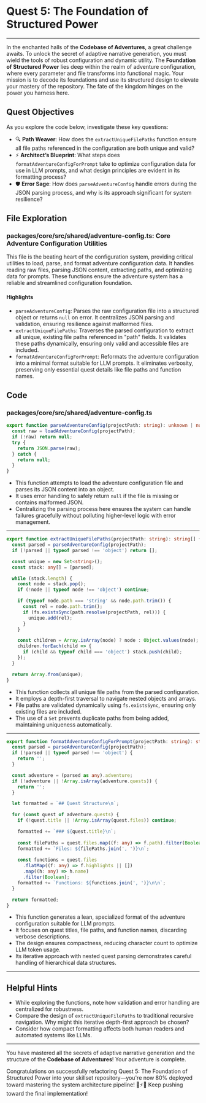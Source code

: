 # Quest 5: The Foundation of Structured Power
---
In the enchanted halls of the **Codebase of Adventures**, a great challenge awaits. To unlock the secret of adaptive narrative generation, you must wield the tools of robust configuration and dynamic utility. The **Foundation of Structured Power** lies deep within the realm of adventure configuration, where every parameter and file transforms into functional magic. Your mission is to decode its foundations and use its structured design to elevate your mastery of the repository. The fate of the kingdom hinges on the power you harness here.

## Quest Objectives
As you explore the code below, investigate these key questions:
- 🔍 **Path Weaver**: How does the `extractUniqueFilePaths` function ensure all file paths referenced in the configuration are both unique and valid?
- ⚡ **Architect’s Blueprint**: What steps does `formatAdventureConfigForPrompt` take to optimize configuration data for use in LLM prompts, and what design principles are evident in its formatting process?
- 🛡️ **Error Sage**: How does `parseAdventureConfig` handle errors during the JSON parsing process, and why is its approach significant for system resilience?

## File Exploration
### packages/core/src/shared/adventure-config.ts: Core Adventure Configuration Utilities
This file is the beating heart of the configuration system, providing critical utilities to load, parse, and format adventure configuration data. It handles reading raw files, parsing JSON content, extracting paths, and optimizing data for prompts. These functions ensure the adventure system has a reliable and streamlined configuration foundation.

#### Highlights
- `parseAdventureConfig`: Parses the raw configuration file into a structured object or returns `null` on error. It centralizes JSON parsing and validation, ensuring resilience against malformed files.
- `extractUniqueFilePaths`: Traverses the parsed configuration to extract all unique, existing file paths referenced in "path" fields. It validates these paths dynamically, ensuring only valid and accessible files are included.
- `formatAdventureConfigForPrompt`: Reformats the adventure configuration into a minimal format suitable for LLM prompts. It eliminates verbosity, preserving only essential quest details like file paths and function names.

## Code
### packages/core/src/shared/adventure-config.ts
```typescript
export function parseAdventureConfig(projectPath: string): unknown | null {
  const raw = loadAdventureConfig(projectPath);
  if (!raw) return null;
  try {
    return JSON.parse(raw);
  } catch {
    return null;
  }
}
```
- This function attempts to load the adventure configuration file and parses its JSON content into an object.
- It uses error handling to safely return `null` if the file is missing or contains malformed JSON.
- Centralizing the parsing process here ensures the system can handle failures gracefully without polluting higher-level logic with error management.

---

```typescript
export function extractUniqueFilePaths(projectPath: string): string[] {
  const parsed = parseAdventureConfig(projectPath);
  if (!parsed || typeof parsed !== 'object') return [];

  const unique = new Set<string>();
  const stack: any[] = [parsed];

  while (stack.length) {
    const node = stack.pop();
    if (!node || typeof node !== 'object') continue;

    if (typeof node.path === 'string' && node.path.trim()) {
      const rel = node.path.trim();
      if (fs.existsSync(path.resolve(projectPath, rel))) {
        unique.add(rel);
      }
    }

    const children = Array.isArray(node) ? node : Object.values(node);
    children.forEach(child => {
      if (child && typeof child === 'object') stack.push(child);
    });
  }

  return Array.from(unique);
}
```
- This function collects all unique file paths from the parsed configuration.
- It employs a depth-first traversal to navigate nested objects and arrays.
- File paths are validated dynamically using `fs.existsSync`, ensuring only existing files are included.
- The use of a `Set` prevents duplicate paths from being added, maintaining uniqueness automatically.

---

```typescript
export function formatAdventureConfigForPrompt(projectPath: string): string {
  const parsed = parseAdventureConfig(projectPath);
  if (!parsed || typeof parsed !== 'object') {
    return '';
  }

  const adventure = (parsed as any).adventure;
  if (!adventure || !Array.isArray(adventure.quests)) {
    return '';
  }

  let formatted = `## Quest Structure\n`;

  for (const quest of adventure.quests) {
    if (!quest.title || !Array.isArray(quest.files)) continue;

    formatted += `### ${quest.title}\n`;
    
    const filePaths = quest.files.map((f: any) => f.path).filter(Boolean);
    formatted += `Files: ${filePaths.join(', ')}\n`;
    
    const functions = quest.files
      .flatMap((f: any) => f.highlights || [])
      .map((h: any) => h.name)
      .filter(Boolean);
    formatted += `Functions: ${functions.join(', ')}\n\n`;
  }

  return formatted;
}
```
- This function generates a lean, specialized format of the adventure configuration suitable for LLM prompts.
- It focuses on quest titles, file paths, and function names, discarding verbose descriptions.
- The design ensures compactness, reducing character count to optimize LLM token usage.
- Its iterative approach with nested quest parsing demonstrates careful handling of hierarchical data structures.

---

## Helpful Hints
- While exploring the functions, note how validation and error handling are centralized for robustness.
- Compare the design of `extractUniqueFilePaths` to traditional recursive navigation. Why might this iterative depth-first approach be chosen?
- Consider how compact formatting affects both human readers and automated systems like LLMs.

---
You have mastered all the secrets of adaptive narrative generation and the structure of the **Codebase of Adventures**! Your adventure is complete.

Congratulations on successfully refactoring Quest 5: The Foundation of Structured Power into your skillset repository—you're now 80% deployed toward mastering the system architecture pipeline! 🚀⚡💎 Keep pushing toward the final implementation!